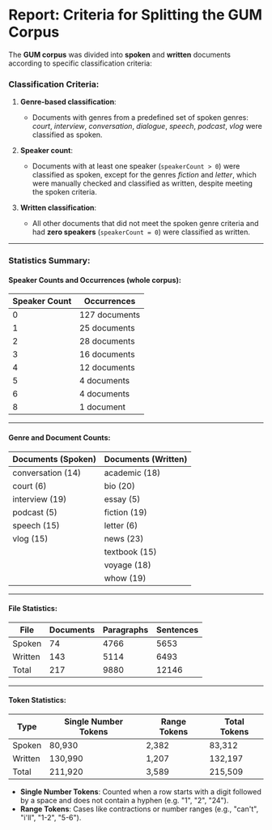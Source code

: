 # Report: Criteria for Splitting the GUM Corpus

The **GUM corpus** was divided into **spoken** and **written** documents according to specific classification criteria:

### Classification Criteria:

1. **Genre-based classification**:
   - Documents with genres from a predefined set of spoken genres: *court*, *interview*, *conversation*, *dialogue*, *speech*, *podcast*, *vlog* were classified as spoken.

2. **Speaker count**:
   - Documents with at least one speaker (`speakerCount > 0`) were classified as spoken, except for the genres *fiction* and *letter*, which were manually checked and classified as written, despite meeting the spoken criteria.

3. **Written classification**:
   - All other documents that did not meet the spoken genre criteria and had **zero speakers** (`speakerCount = 0`) were classified as written.

---

### Statistics Summary:

#### Speaker Counts and Occurrences (whole corpus):

| **Speaker Count** | **Occurrences** |
|-------------------|-----------------|
| 0                 | 127 documents   |
| 1                 | 25 documents    |
| 2                 | 28 documents    |
| 3                 | 16 documents    |
| 4                 | 12 documents    |
| 5                 | 4 documents     |
| 6                 | 4 documents     |
| 8                 | 1 document      |

---

#### Genre and Document Counts:

| **Documents (Spoken)** | **Documents (Written)** |
|------------------------|-------------------------|
| conversation (14)      | academic (18)           |
| court (6)              | bio (20)                |
| interview (19)         | essay (5)               |
| podcast (5)            | fiction (19)            |
| speech (15)            | letter (6)              |
| vlog (15)              | news (23)               |
|                        | textbook (15)           |
|                        | voyage (18)             |
|                        | whow (19)               |

---

#### File Statistics:

| **File**            | **Documents** | **Paragraphs** | **Sentences** |
|-------------------------|---------------|----------------|---------------|
| Spoken                  | 74            | 4766           | 5653          |
| Written                 | 143           | 5114           | 6493          |
| Total                   | 217           | 9880           | 12146         |

---

#### Token Statistics:

| **Type**         | **Single Number Tokens** | **Range Tokens** | **Total Tokens** |
|------------------|--------------------------|------------------|------------------|
| Spoken           | 80,930                   | 2,382            | 83,312           |
| Written          | 130,990                  | 1,207            | 132,197          |
| Total            | 211,920                  | 3,589            | 215,509          |

- **Single Number Tokens**: Counted when a row starts with a digit followed by a space and does not contain a hyphen (e.g. "1", "2", "24").
- **Range Tokens**: Cases like contractions or number ranges (e.g., "can't", "i'll", "1-2", "5-6").